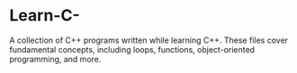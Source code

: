 # Learn-C-
A collection of C++ programs written while learning C++. These files cover fundamental concepts, including loops, functions, object-oriented programming, and more.
